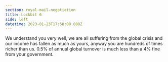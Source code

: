 ```yaml
---
section: royal-mail-negotiation
title: Lockbit 6
side: left
datetime: 2023-01-23T17:58:00.000Z
---
```

We understand you very well, we are all suffering from the global crisis and our income has fallen as much as yours, anyway you are hundreds of times richer than us. 0.5% of annual global turnover is much less than a 4% fine from your government.
